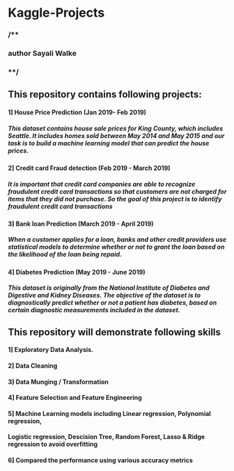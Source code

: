 # Kaggle-Projects
### /**

### author Sayali Walke

### **/

## This repository contains following projects:

#### 1] House Price Prediction (Jan 2019- Feb 2019)
##### This dataset contains house sale prices for King County, which includes Seattle. It includes homes sold between May 2014 and May 2015 and our task is to build a machine learning model that can predict the house prices.

#### 2] Credit card Fraud detection (Feb 2019 - March 2019)
##### It is important that credit card companies are able to recognize fraudulent credit card transactions so that customers are not charged for items that they did not purchase. So the goal of this project is to identify fraudulent credit card transactions

#### 3] Bank loan Prediction (March 2019 - April 2019)
##### When a customer applies for a loan, banks and other credit providers use statistical models to determine whether or not to grant the loan based on the likelihood of the loan being repaid. 

#### 4] Diabetes Prediction (May 2019 - June 2019)
##### This dataset is originally from the National Institute of Diabetes and Digestive and Kidney Diseases. The objective of the dataset is to diagnostically predict whether or not a patient has diabetes, based on certain diagnostic measurements included in the dataset.
 
 
## This repository will demonstrate following skills

#### 1] Exploratory Data Analysis.  

#### 2] Data Cleaning

#### 3] Data Munging / Transformation

#### 4] Feature Selection and Feature Engineering

#### 5] Machine Learning models including Linear regression, Polynomial regression,
####   Logistic regression, Descision Tree, Random Forest, Lasso & Ridge regression to avoid overfitting
    
#### 6] Compared the performance using various accuracy metrics



